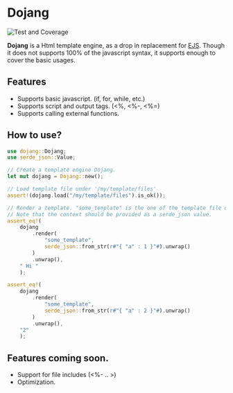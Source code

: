 # Dojang

![Test and Coverage](https://github.com/kev0960/dojang/actions/workflows/test.yaml/badge.svg)

[crates.io]: https://crates.io/crates/dojang

**Dojang** is a Html template engine, as a drop in replacement for [EJS](https://ejs.co/). Though it does not supports 100% of the javascript syntax, it supports enough to cover the basic usages.

## Features

* Supports basic javascript. (if, for, while, etc.)
* Supports script and output tags. (<%, <%-, <%=)
* Supports calling external functions.

## How to use?

```rust
use dojang::Dojang;
use serde_json::Value;

// Create a template engine Dojang.
let mut dojang = Dojang::new();

// Load template file under '/my/template/files'
assert!(dojang.load("/my/template/files").is_ok());

// Render a template. "some_template" is the one of the template file under /my/template/files. 
// Note that the context should be provided as a serde_json value.
assert_eq!(
    dojang
        .render(
            "some_template",
            serde_json::from_str(r#"{ "a" : 1 }"#).unwrap()
        )
        .unwrap(),
    " Hi "
    );

assert_eq!(
    dojang
        .render(
            "some_template",
            serde_json::from_str(r#"{ "a" : 2 }"#).unwrap()
        )
        .unwrap(),
    "2"
    );
```

## Features coming soon.

* Support for file includes (<%- .. >)
* Optimization.
